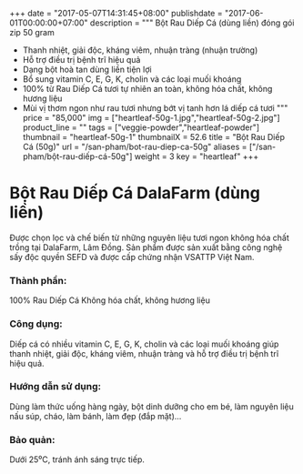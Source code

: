 +++
date = "2017-05-07T14:31:45+08:00"
publishdate = "2017-06-01T00:00:00+07:00"
description = """
Bột Rau Diếp Cá (dùng liền) đóng gói zip 50 gram

* Thanh nhiệt, giải độc, kháng viêm, nhuận tràng (nhuận trường)
* Hỗ trợ điều trị bệnh trĩ hiệu quả
* Dạng bột hoà tan dùng liền tiện lợi
* Bổ sung vitamin C, E, G, K, cholin và các loại muối khoáng
* 100% từ Rau Diếp Cá tươi tự nhiên an toàn, không hóa chất, không hương liệu
* Mùi vị thơm ngon như rau tươi nhưng bớt vị tanh hơn lá diếp cá tươi
"""
price = "85,000"
img = ["heartleaf-50g-1.jpg","heartleaf-50g-2.jpg"]
product_line = ""
tags = ["veggie-powder","heartleaf-powder"]
thumbnail = "heartleaf-50g-1"
thumbnailX = 52.6
title = "Bột Rau Diếp Cá (50g)"
url = "/san-pham/bot-rau-diep-ca-50g"
aliases = ["/san-pham/bột-rau-diếp-cá-50g"]
weight = 3
key = "heartleaf"
+++

# Bột Rau Diếp Cá DalaFarm (dùng liền) 
                             
Được chọn lọc và chế biến từ những nguyên liệu 
tươi ngon không hóa chất trồng tại DalaFarm, Lâm Đồng. Sản phẩm được 
sản xuất bằng công nghệ sấy độc quyền SEFD và được cấp chứng nhận 
VSATTP Việt Nam.

### Thành phần: 
100% Rau Diếp Cá
Không hóa chất, không hương liệu

### Công dụng: 
Diếp cá có nhiều vitamin C, E, G,
K, cholin và các loại muối khoáng
giúp thanh nhiệt, giải độc, kháng 
viêm, nhuận tràng và hỗ trợ điều 
trị bệnh trĩ hiệu quả.

### Hướng dẫn sử dụng:  
Dùng làm thức uống hàng ngày, 
bột dinh dưỡng cho em bé, làm 
nguyên liệu nấu súp, cháo, làm 
bánh, làm đẹp (đắp mặt)…

### Bảo quản: 
Dưới 25⁰C, tránh ánh sáng trực tiếp.

